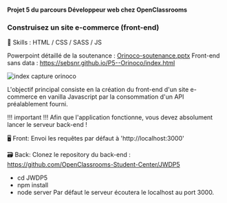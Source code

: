 #### Projet 5 du parcours Développeur web chez OpenClassrooms
### Construisez un site e-commerce (front-end)


🔨 Skills : HTML / CSS / SASS / JS

Powerpoint détaillé de la soutenance : [Orinoco-soutenance.pptx](https://github.com/SebSnr/P5--Orinoco/files/6967098/Orinoco-soutenance.pptx)
Front-end sans data : https://sebsnr.github.io/P5--Orinoco/index.html

![index capture orinoco](https://user-images.githubusercontent.com/78140833/118857887-d4594900-b8d8-11eb-9272-bf2dd904247b.png)

L'objectif principal consiste en la création du front-end d'un site e-commerce en vanilla Javascript par la consommation d'un API préalablement fourni.

!!! important !!! 
Afin que l'application fonctionne, vous devez absolument lancer le serveur back-end !

🖥️ Front: Envoi les requêtes par défaut à 'http://localhost:3000' 

🗃️ Back: Clonez le repository du back-end : https://github.com/OpenClassrooms-Student-Center/JWDP5
  - cd JWDP5
  - npm install
  - node server
Par défaut le serveur écoutera le localhost au port 3000.
